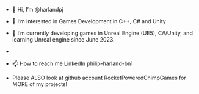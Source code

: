 - 👋 Hi, I’m @harlandpj
- 👀 I’m interested in Games Development in C++, C# and Unity
- 🌱 I’m currently developing games in Unreal Engine (UE5), C#/Unity, and learning Unreal engine since June 2023.
- 
- 📫 How to reach me LinkedIn philip-harland-bn1

- Please ALSO look at github account RocketPoweredChimpGames for MORE of my projects!
<!---
harlandpj/harlandpj is a ✨ special ✨ repository because its `README.md` (this file) appears on your GitHub profile.
You can click the Preview link to take a look at your changes.
--->
